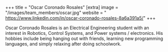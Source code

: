 +++
title = "Oscar Coronado Rosales"
[extra]
image = "/images/team_members/oscar.jpg"
website = " https://www.linkedin.com/in/oscar-coronado-rosales-8a6a391a5/"
+++

Oscar Coronado Rosales is an Electrical Engineering student with an interest in Robotics, Control Systems, and Power systems / electronics. His hobbies include being hanging out with friends, learning new programming languages, and simply relaxing after doing schoolwork.
